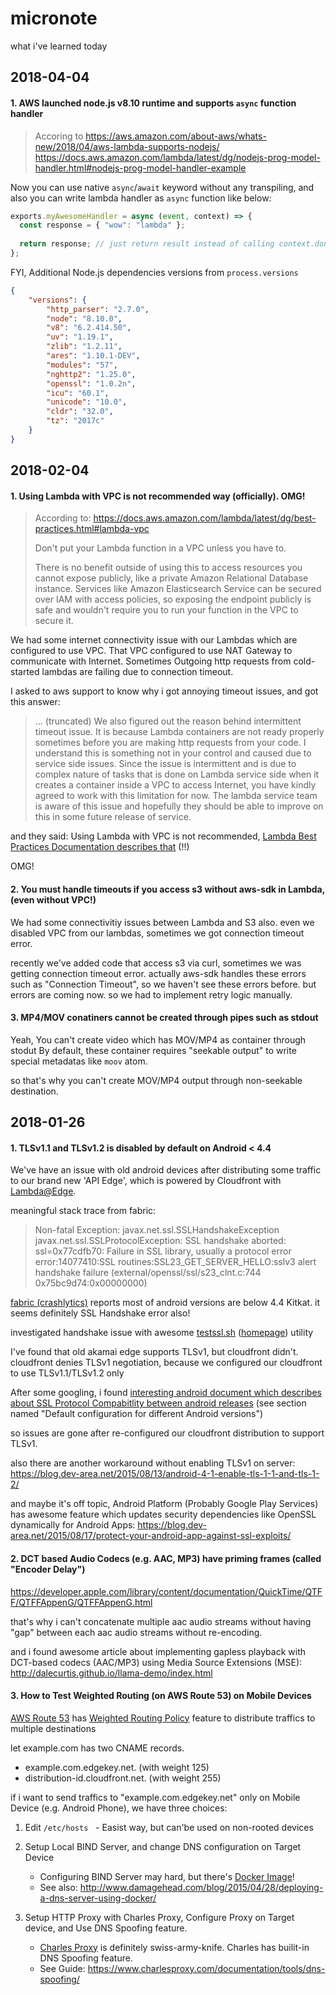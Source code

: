 # micronote
what i've learned today

## 2018-04-04

#### 1. AWS launched node.js v8.10 runtime and supports `async` function handler

> Accoring to
> https://aws.amazon.com/about-aws/whats-new/2018/04/aws-lambda-supports-nodejs/
> https://docs.aws.amazon.com/lambda/latest/dg/nodejs-prog-model-handler.html#nodejs-prog-model-handler-example

Now you can use native `async`/`await` keyword without any transpiling, and also you can write lambda handler as `async` function like below:

```typescript
exports.myAwesomeHandler = async (event, context) => {
  const response = { "wow": "lambda" };
  
  return response; // just return result instead of calling context.done, or context.fail, or callbacks ;)
};
```

FYI, Additional Node.js dependencies versions from `process.versions`

```json
{
    "versions": {
        "http_parser": "2.7.0",
        "node": "8.10.0",
        "v8": "6.2.414.50",
        "uv": "1.19.1",
        "zlib": "1.2.11",
        "ares": "1.10.1-DEV",
        "modules": "57",
        "nghttp2": "1.25.0",
        "openssl": "1.0.2n",
        "icu": "60.1",
        "unicode": "10.0",
        "cldr": "32.0",
        "tz": "2017c"
    }
}
```




## 2018-02-04

#### 1. Using Lambda with VPC is not recommended way (officially). OMG!

> According to: https://docs.aws.amazon.com/lambda/latest/dg/best-practices.html#lambda-vpc
>
> Don't put your Lambda function in a VPC unless you have to.
>
> There is no benefit outside of using this to access resources you cannot expose publicly, like a private Amazon Relational Database instance. Services like Amazon Elasticsearch Service can be secured over IAM with access policies, so exposing the endpoint publicly is safe and wouldn't require you to run your function in the VPC to secure it.

We had some internet connectivity issue with our Lambdas which are configured to use VPC.
That VPC configured to use NAT Gateway to communicate with Internet.
Sometimes Outgoing http requests from cold-started lambdas are failing due to connection timeout.

I asked to aws support to know why i got annoying timeout issues, and got this answer:

> ... (truncated)  We also figured out the reason behind intermittent timeout issue. It is because Lambda containers are not ready properly sometimes before you are making http requests from your code. I understand this is something not in your control and caused due to service side issues.
> Since the issue is intermittent and is due to complex nature of tasks that is done on Lambda service side when it creates a container inside a VPC to access Internet, you have kindly agreed to work with this limitation for now. The lambda service team is aware of this issue and hopefully they should be able to improve on this in some future release of service.

and they said: Using Lambda with VPC is not recommended, [Lambda Best Practices Documentation describes that](https://docs.aws.amazon.com/lambda/latest/dg/best-practices.html#lambda-vpc) (!!)

OMG!


#### 2. You must handle timeouts if you access s3 without aws-sdk in Lambda, (even without VPC!)

We had some connectivitiy issues between Lambda and S3 also.
even we disabled VPC from our lambdas, sometimes we got connection timeout error.

recently we've added code that access s3 via curl, sometimes we was getting connection timeout error.
actually aws-sdk handles these errors such as "Connection Timeout", so we haven't see these errors before. but errors are coming now. so we had to implement retry logic manually.

#### 3. MP4/MOV conatiners cannot be created through pipes such as stdout

Yeah, You can't create video which has MOV/MP4 as container through stodut
By default, these container requires "seekable output" to write special metadatas like `moov` atom.

so that's why you can't create MOV/MP4 output through non-seekable destination.



## 2018-01-26

#### 1. TLSv1.1 and TLSv1.2 is disabled by default on Android < 4.4

We've have an issue with old android devices after distributing some traffic to our brand new 'API Edge', which is powered by Cloudfront with [Lambda@Edge](https://aws.amazon.com/lambda/edge/).

meaningful stack trace from fabric:

> Non-fatal Exception: javax.net.ssl.SSLHandshakeException
> javax.net.ssl.SSLProtocolException: SSL handshake aborted: ssl=0x77cdfb70: Failure in SSL library, usually a protocol error error:14077410:SSL routines:SSL23_GET_SERVER_HELLO:sslv3 alert handshake failure (external/openssl/ssl/s23_clnt.c:744 0x75bc9d74:0x00000000)

[fabric (crashlytics)](https://www.fabric.io) reports most of android versions are below 4.4 Kitkat.
it seems definitely SSL Handshake error also!

investigated handshake issue with awesome [testssl.sh](https://github.com/drwetter/testssl.sh) ([homepage](https://testssl.sh)) utility

I've found that old akamai edge supports TLSv1, but cloudfront didn't. cloudfront denies TLSv1 negotiation, because we configured our cloudfront to use TLSv1.1/TLSv1.2 only

After some googling, i found [interesting android document which describes about SSL Protocol Compabitlity between android releases](https://developer.android.com/reference/javax/net/ssl/SSLSocket.html) (see section named "Default configuration for different Android versions")

so issues are gone after re-configured our cloudfront distribution to support TLSv1.

also there are another workaround without enabling TLSv1 on server:
https://blog.dev-area.net/2015/08/13/android-4-1-enable-tls-1-1-and-tls-1-2/

and maybe it's off topic, Android Platform (Probably Google Play Services) has awesome feature which updates security dependencies like OpenSSL dynamically for Android Apps:
https://blog.dev-area.net/2015/08/17/protect-your-android-app-against-ssl-exploits/


#### 2. DCT based Audio Codecs (e.g. AAC, MP3) have priming frames (called "Encoder Delay")

https://developer.apple.com/library/content/documentation/QuickTime/QTFF/QTFFAppenG/QTFFAppenG.html

that's why i can't concatenate multiple aac audio streams without having "gap" between each aac audio streams without re-encoding.

and i found awesome article about implementing gapless playback with DCT-based codecs (AAC/MP3) using Media Source Extensions (MSE): http://dalecurtis.github.io/llama-demo/index.html

#### 3. How to Test Weighted Routing (on AWS Route 53) on Mobile Devices

[AWS Route 53](https://aws.amazon.com/route53/) has [Weighted Routing Policy](https://docs.aws.amazon.com/Route53/latest/DeveloperGuide/routing-policy.html#routing-policy-weighted) feature to distribute traffics to multiple destinations

let example.com has two CNAME records.
- example.com.edgekey.net. (with weight 125)
- distribution-id.cloudfront.net. (with weight 255)

if i want to send traffics to "example.com.edgekey.net" only on Mobile Device (e.g. Android Phone), 
we have three choices:

1. Edit `/etc/hosts`
   - Easist way, but can'be used on non-rooted devices

2. Setup Local BIND Server, and change DNS configuration on Target Device
   - Configuring BIND Server may hard, but there's [Docker Image](https://hub.docker.com/r/sameersbn/bind/)!
   - See also: http://www.damagehead.com/blog/2015/04/28/deploying-a-dns-server-using-docker/

3. Setup HTTP Proxy with Charles Proxy, Configure Proxy on Target device, and Use DNS Spoofing feature.
   - [Charles Proxy](https://www.charlesproxy.com/) is definitely swiss-army-knife. Charles has builit-in DNS Spoofing feature.
   - See Guide: https://www.charlesproxy.com/documentation/tools/dns-spoofing/



